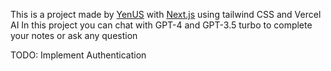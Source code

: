 This is a project made by [YenUS](https://yenus.dev/) with [Next.js](https://nextjs.org/) using tailwind CSS and Vercel AI
In this project you can chat with GPT-4 and GPT-3.5 turbo to complete your notes or ask any question

TODO:
Implement Authentication